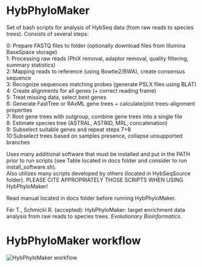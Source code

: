 # HybPhyloMaker
   
Set of bash scripts for analysis of HybSeq data (from raw reads to species trees). Consists of several steps:   
  

0:  Prepare FASTQ files to folder (optionally download files from Illumina BaseSpace storage)  
1:  Processing raw reads (PhiX removal, adaptor removal, quality filtering, summary statistics)  
2:  Mapping reads to reference (using Bowtie2/BWA), create consensus sequence  
3:  Recognize sequences matching probes (generate PSLX files using BLAT)  
4:  Create alignments for all genes (+ correct reading frame)  
5:  Treat missing data, select best genes  
6:  Generate FastTree or RAxML gene trees + calculate/plot trees-alignment properties  
7:  Root gene trees with outgroup, combine gene trees into a single file  
8:  Estimate species tree (ASTRAL, ASTRID, MRL, concatenation)  
9:  Subselect suitable genes and repeat steps 7+8  
10:Subselect trees based on samples presence, collapse unsupported branches  
  
Uses many additional software that must be installed and put in the PATH prior to run scripts (see Table located in docs folder and consider to run install_software.sh).  
Also utilizes many scripts developed by others (located in HybSeqSource folder). PLEASE CITE APPROPRIATELY THOSE SCRIPTS WHEN USING HybPhyloMaker!  

Read manual located in docs folder before running HybPhyloMaker.  

Fér T., Schmickl R. (accepted): HybPhyloMaker: target enrichment data analysis from raw reads to species trees. *Evolutionary Bioinformatics*.  
  
  
# HybPhyloMaker workflow
![HybPhyloMaker workflow](https://github.com/tomas-fer/HybPhyloMaker/blob/master/docs/HybPhyloMaker_workflow.png)
